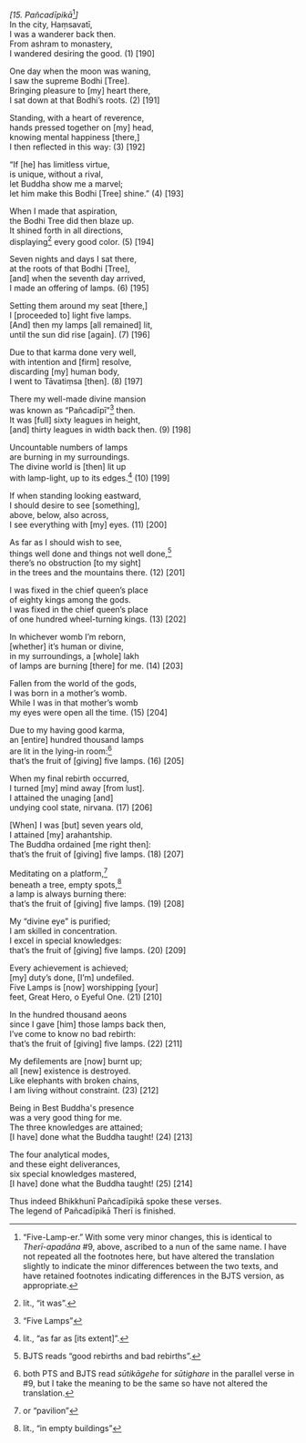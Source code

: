 *\[15. Pañcadīpikā*[^1]*\]*  
In the city, Haṃsavatī,  
I was a wanderer back then.  
From ashram to monastery,  
I wandered desiring the good. (1) \[190\]

One day when the moon was waning,  
I saw the supreme Bodhi \[Tree\].  
Bringing pleasure to \[my\] heart there,  
I sat down at that Bodhi’s roots. (2) \[191\]

Standing, with a heart of reverence,  
hands pressed together on \[my\] head,  
knowing mental happiness \[there,\]  
I then reflected in this way: (3) \[192\]

“If \[he\] has limitless virtue,  
is unique, without a rival,  
let Buddha show me a marvel;  
let him make this Bodhi \[Tree\] shine.” (4) \[193\]

When I made that aspiration,  
the Bodhi Tree did then blaze up.  
It shined forth in all directions,  
displaying[^2] every good color. (5) \[194\]

Seven nights and days I sat there,  
at the roots of that Bodhi \[Tree\],  
\[and\] when the seventh day arrived,  
I made an offering of lamps. (6) \[195\]

Setting them around my seat \[there,\]  
I \[proceeded to\] light five lamps.  
\[And\] then my lamps \[all remained\] lit,  
until the sun did rise \[again\]. (7) \[196\]

Due to that karma done very well,  
with intention and \[firm\] resolve,  
discarding \[my\] human body,  
I went to Tāvatiṃsa \[then\]. (8) \[197\]

There my well-made divine mansion  
was known as “Pañcadīpī”[^3] then.  
It was \[full\] sixty leagues in height,  
\[and\] thirty leagues in width back then. (9) \[198\]

Uncountable numbers of lamps  
are burning in my surroundings.  
The divine world is \[then\] lit up  
with lamp-light, up to its edges.[^4] (10) \[199\]

If when standing looking eastward,  
I should desire to see \[something\],  
above, below, also across,  
I see everything with \[my\] eyes. (11) \[200\]

As far as I should wish to see,  
things well done and things not well done,[^5]  
there’s no obstruction \[to my sight\]  
in the trees and the mountains there. (12) \[201\]

I was fixed in the chief queen’s place  
of eighty kings among the gods.  
I was fixed in the chief queen’s place  
of one hundred wheel-turning kings. (13) \[202\]

In whichever womb I’m reborn,  
\[whether\] it’s human or divine,  
in my surroundings, a \[whole\] lakh  
of lamps are burning \[there\] for me. (14) \[203\]

Fallen from the world of the gods,  
I was born in a mother’s womb.  
While I was in that mother’s womb  
my eyes were open all the time. (15) \[204\]

Due to my having good karma,  
an \[entire\] hundred thousand lamps  
are lit in the lying-in room:[^6]  
that’s the fruit of \[giving\] five lamps. (16) \[205\]

When my final rebirth occurred,  
I turned \[my\] mind away \[from lust\].  
I attained the unaging \[and\]  
undying cool state, nirvana. (17) \[206\]

\[When\] I was \[but\] seven years old,  
I attained \[my\] arahantship.  
The Buddha ordained \[me right then\]:  
that’s the fruit of \[giving\] five lamps. (18) \[207\]

Meditating on a platform,[^7]  
beneath a tree, empty spots,[^8]  
a lamp is always burning there:  
that’s the fruit of \[giving\] five lamps. (19) \[208\]

My “divine eye” is purified;  
I am skilled in concentration.  
I excel in special knowledges:  
that’s the fruit of \[giving\] five lamps. (20) \[209\]

Every achievement is achieved;  
\[my\] duty’s done, \[I’m\] undefiled.  
Five Lamps is \[now\] worshipping \[your\]  
feet, Great Hero, o Eyeful One. (21) \[210\]

In the hundred thousand aeons  
since I gave \[him\] those lamps back then,  
I’ve come to know no bad rebirth:  
that’s the fruit of \[giving\] five lamps. (22) \[211\]

My defilements are \[now\] burnt up;  
all \[new\] existence is destroyed.  
Like elephants with broken chains,  
I am living without constraint. (23) \[212\]

Being in Best Buddha's presence  
was a very good thing for me.  
The three knowledges are attained;  
\[I have\] done what the Buddha taught! (24) \[213\]

The four analytical modes,  
and these eight deliverances,  
six special knowledges mastered,  
\[I have\] done what the Buddha taught! (25) \[214\]

Thus indeed Bhikkhunī Pañcadīpikā spoke these verses.  
The legend of Pañcadīpikā Therī is finished.

[^1]: “Five-Lamp-er.” With some very minor changes, this is identical to
    *Therī-apadāna* \#9, above, ascribed to a nun of the same name. I
    have not repeated all the footnotes here, but have altered the
    translation slightly to indicate the minor differences between the
    two texts, and have retained footnotes indicating differences in the
    BJTS version, as appropriate.

[^2]: lit., “it was”.

[^3]: “Five Lamps”

[^4]: lit., “as far as \[its extent\]”.

[^5]: BJTS reads “good rebirths and bad rebirths”.

[^6]: both PTS and BJTS read *sūtikāgehe* for *sūtighare* in the
    parallel verse in \#9, but I take the meaning to be the same so have
    not altered the translation.

[^7]: or “pavilion”

[^8]: lit., “in empty buildings”
